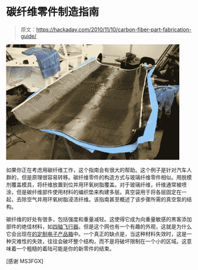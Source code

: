# 碳纤维零件制造指南

> 原文：<https://hackaday.com/2010/11/10/carbon-fiber-part-fabrication-guide/>

![](img/60aad68496c7e5555a9b9ab8b8b8b156.png "creating-carbon-fiber-parts")

如果你正在考虑用碳纤维工作，这个指南会有很大的帮助。这个例子是针对汽车人群的，但是原理很容易转移。碳纤维零件的构造方式与玻璃纤维零件相似。用脱模剂覆盖模具，将纤维放置到位并用环氧树脂覆盖。对于玻璃纤维，纤维通常被喷涂，但是碳纤维部件使用材料的编织垫来构建多层。真空袋用于将各层固定在一起，去除空气并用环氧树脂浸渍纤维。该指南甚至概述了该步骤所需的真空泵的结构。

碳纤维的好处有很多，包括强度和重量减轻。这使得它成为向重量敏感的黑客添加部件的绝佳材料，如[四轴飞行器](http://hackaday.com/2010/09/08/easy-quadrotor-helicopter-instructions/)。但是这个网也有一个有趣的外观，这就是为什么它会出现在[的定制电子产品箱](http://hackaday.com/2010/06/08/windows-7-tablet-in-a-carbon-fiber-case/)中。一个真正的缺点是，当这种材料失效时，这是一种灾难性的失效，往往会破坏整个结构，而不是将破坏限制在一个小的区域。这意味着一个粗糙的着陆可能是你的新零件的结束。

[感谢 MS3FGX]